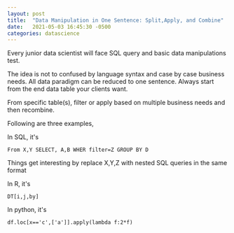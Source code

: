 ```yaml
---
layout: post
title:  "Data Manipulation in One Sentence: Split,Apply, and Combine"
date:   2021-05-03 16:45:30 -0500
categories: datascience
---
```


Every junior data scientist will face SQL query and basic data manipulations test.

The idea is not to confused by language syntax and case by case business needs. All data paradigm can be reduced to one sentence. Always start from the end data table your clients want.

From specific table(s), filter or apply based on multiple business needs and then recombine. 

Following are three examples,

In SQL, it's

`From X,Y SELECT, A,B WHER filter=Z GROUP BY D`

Things get interesting by replace X,Y,Z with nested SQL queries in the same format

In R, it's

`DT[i,j,by]`

In python, it's

`df.loc[x=='c',['a']].apply(lambda f:2*f)`
